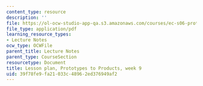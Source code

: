 ```yaml
---
content_type: resource
description: ''
file: https://ol-ocw-studio-app-qa.s3.amazonaws.com/courses/ec-s06-prototypes-to-products-fall-2005/39f78fe9fa21033c48962ed376949af2_MITEC_S06F05_lp9_1.pdf
file_type: application/pdf
learning_resource_types:
- Lecture Notes
ocw_type: OCWFile
parent_title: Lecture Notes
parent_type: CourseSection
resourcetype: Document
title: Lesson plan, Prototypes to Products, week 9
uid: 39f78fe9-fa21-033c-4896-2ed376949af2
---
```

